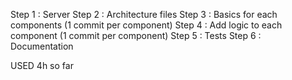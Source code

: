 Step 1 : Server
Step 2 : Architecture files
Step 3 : Basics for each components (1 commit per component)
Step 4 : Add logic to each component (1 commit per component)
Step 5 : Tests
Step 6 : Documentation

USED 4h so far